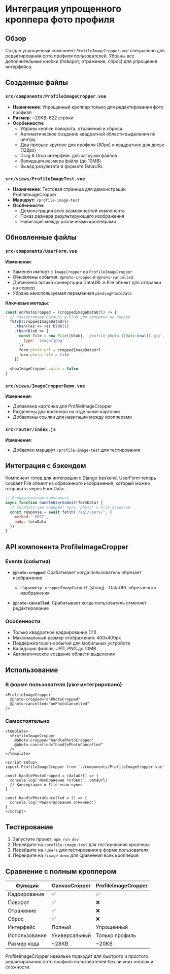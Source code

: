 # Интеграция упрощенного кроппера фото профиля

## Обзор

Создан упрощенный компонент `ProfileImageCropper.vue` специально для редактирования фото профиля пользователей. Убраны все дополнительные кнопки (поворот, отражение, сброс) для упрощения интерфейса.

## Созданные файлы

### `src/components/ProfileImageCropper.vue`
- **Назначение**: Упрощенный кроппер только для редактирования фото профиля
- **Размер**: ~20KB, 622 строки
- **Особенности**:
  - Убраны кнопки поворота, отражения и сброса
  - Автоматическое создание квадратной области выделения по центру
  - Два превью: круглое для профиля (80px) и квадратное для досье (128px)
  - Drag & Drop интерфейс для загрузки файлов
  - Валидация размера файла (до 10MB)
  - Вывод результата в формате DataURL

### `src/views/ProfileImageTest.vue`
- **Назначение**: Тестовая страница для демонстрации ProfileImageCropper
- **Маршрут**: `/profile-image-test`
- **Особенности**:
  - Демонстрация всех возможностей компонента
  - Показ размера результирующего изображения
  - Навигация между различными кропперами

## Обновленные файлы

### `src/components/UserForm.vue`
**Изменения**:
- Заменен импорт с `ImageCropper` на `ProfileImageCropper`
- Обновлены события: `@photo-cropped` и `@photo-cancelled`
- Добавлена логика конвертации DataURL в File объект для отправки на сервер
- Убрана неиспользуемая переменная `pendingPhotoData`

**Ключевые методы**:
```javascript
const onPhotoCropped = (croppedImageDataUrl) => {
  // Конвертируем DataURL в Blob для отправки на сервер
  fetch(croppedImageDataUrl)
    .then(res => res.blob())
    .then(blob => {
      const file = new File([blob], `profile_photo_${Date.now()}.jpg`, { 
        type: 'image/jpeg'
      })
      form.photo_url = croppedImageDataUrl
      form.photo_file = file
    })
  
  showImageCropper.value = false
}
```

### `src/views/ImageCropperDemo.vue`
**Изменения**:
- Добавлена карточка для ProfileImageCropper
- Разделены два кроппера на отдельные карточки
- Добавлены ссылки для навигации между кропперами

### `src/router/index.js`
**Изменения**:
- Добавлен маршрут `/profile-image-test` для тестирования

## Интеграция с бэкендом

Компонент готов для интеграции с Django backend. UserForm теперь создает File объект из обрезанного изображения, который можно отправить через FormData:

```javascript
// В родительском компоненте
async function handleUserSubmit(formData) {
  // formData уже содержит поле 'photo' с File объектом
  const response = await fetch('/api/users/', {
    method: 'POST',
    body: formData
  })
}
```

## API компонента ProfileImageCropper

### Events (события)
- **`@photo-cropped`**: Срабатывает когда пользователь обрезает изображение
  - Параметр: `croppedImageDataUrl` (string) - DataURL обрезанного изображения
  
- **`@photo-cancelled`**: Срабатывает когда пользователь отменяет редактирование

### Особенности
- Только квадратное кадрирование (1:1)
- Максимальный размер отображения: 400x400px
- Поддержка touch-событий для мобильных устройств
- Валидация файлов: JPG, PNG до 10MB
- Автоматическое создание области выделения

## Использование

### В форме пользователя (уже интегрировано)
```vue
<ProfileImageCropper 
  @photo-cropped="onPhotoCropped"
  @photo-cancelled="onPhotoCancelled"
/>
```

### Самостоятельно
```vue
<template>
  <ProfileImageCropper 
    @photo-cropped="handlePhotoCropped"
    @photo-cancelled="handlePhotoCancelled"
  />
</template>

<script setup>
import ProfileImageCropper from './components/ProfileImageCropper.vue'

const handlePhotoCropped = (dataUrl) => {
  console.log('Изображение готово:', dataUrl)
  // Конвертация в File если нужно
}

const handlePhotoCancelled = () => {
  console.log('Редактирование отменено')
}
</script>
```

## Тестирование

1. Запустите проект: `npm run dev`
2. Перейдите на `/profile-image-test` для тестирования кроппера
3. Перейдите на `/users` для тестирования в форме пользователя
4. Перейдите на `/image-demo` для сравнения всех кропперов

## Сравнение с полным кроппером

| Функция | CanvasCropper | ProfileImageCropper |
|---------|---------------|-------------------|
| Кадрирование | ✅ | ✅ |
| Поворот | ✅ | ❌ |
| Отражение | ✅ | ❌ |
| Сброс | ✅ | ❌ |
| Интерфейс | Полный | Упрощенный |
| Использование | Универсальный | Только профиль |
| Размер кода | ~28KB | ~20KB |

ProfileImageCropper идеально подходит для быстрого и простого редактирования фото профиля пользователей без лишних кнопок и сложности. 